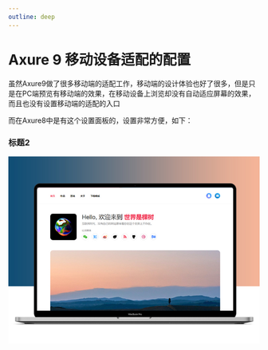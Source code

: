 ```yaml
---
outline: deep
---
```


# Axure 9 移动设备适配的配置

虽然Axure9做了很多移动端的适配工作，移动端的设计体验也好了很多，但是只是在PC端预览有移动端的效果，在移动设备上浏览却没有自动适应屏幕的效果，而且也没有设置移动端的适配的入口

而在Axure8中是有这个设置面板的，设置非常方便，如下：

### 标题2

![Alt text](../public/img/axure01/1648090320-1.jpg)